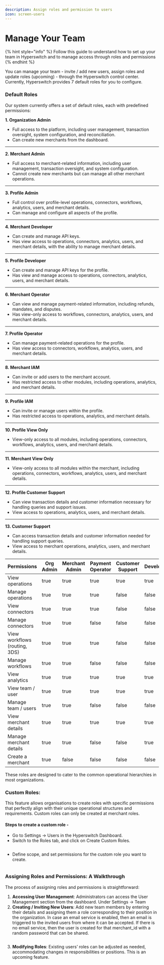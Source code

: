 ```yaml
---
description: Assign roles and permission to users
icon: screen-users
---
```


# Manage Your Team

{% hint style="info" %}
Follow this guide to understand how to set up your team in Hyperswitch and to manage access through roles and permissions
{% endhint %}

You can manage your team - invite / add new users, assign roles and update roles (upcoming) - through the Hyperswitch control center. Currently, Hyperswitch provides 7 default roles for you to configure.

### Default Roles

Our system currently offers a set of default roles, each with predefined permissions:

**1. Organization Admin**

* Full access to the platform, including user management, transaction oversight, system configuration, and reconciliation.
* Can create new merchants from the dashboard.

***

**2. Merchant Admin**

* Full access to merchant-related information, including user management, transaction oversight, and system configuration.
* Cannot create new merchants but can manage all other merchant operations.

***

**3. Profile Admin**

* Full control over profile-level operations, connectors, workflows, analytics, users, and merchant details.
* Can manage and configure all aspects of the profile.

***

**4. Merchant Developer**

* Can create and manage API keys.
* Has view access to operations, connectors, analytics, users, and merchant details, with the ability to manage merchant details.

***

**5. Profile Developer**

* Can create and manage API keys for the profile.
* Has view and manage access to operations, connectors, analytics, users, and merchant details.

***

**6. Merchant Operator**

* Can view and manage payment-related information, including refunds, mandates, and disputes.
* Has view-only access to workflows, connectors, analytics, users, and merchant details.

***

**7. Profile Operator**

* Can manage payment-related operations for the profile.
* Has view access to connectors, workflows, analytics, users, and merchant details.

***

**8. Merchant IAM**

* Can invite or add users to the merchant account.
* Has restricted access to other modules, including operations, analytics, and merchant details.

***

**9. Profile IAM**

* Can invite or manage users within the profile.
* Has restricted access to operations, analytics, and merchant details.

***

**10. Profile View Only**

* View-only access to all modules, including operations, connectors, workflows, analytics, users, and merchant details.

***

**11. Merchant View Only**

* View-only access to all modules within the merchant, including operations, connectors, workflows, analytics, users, and merchant details.

***

**12. Profile Customer Support**

* Can view transaction details and customer information necessary for handling queries and support issues.
* View access to operations, analytics, users, and merchant details.

***

**13. Customer Support**

* Can access transaction details and customer information needed for handling support queries.
* View access to merchant operations, analytics, users, and merchant details.

<table><thead><tr><th width="239">Permissions</th><th width="40" data-type="checkbox">Org Admin</th><th width="162" data-type="checkbox">Merchant Admin</th><th width="173" data-type="checkbox">Payment Operator</th><th width="169" data-type="checkbox">Customer Support</th><th width="113" data-type="checkbox">Developer</th><th width="68" data-type="checkbox">IAM</th><th data-type="checkbox">View All</th></tr></thead><tbody><tr><td>View operations</td><td>true</td><td>true</td><td>true</td><td>true</td><td>true</td><td>false</td><td>true</td></tr><tr><td>Manage operations</td><td>true</td><td>true</td><td>true</td><td>false</td><td>false</td><td>false</td><td>false</td></tr><tr><td>View connectors</td><td>true</td><td>true</td><td>true</td><td>false</td><td>false</td><td>false</td><td>true</td></tr><tr><td>Manage connectors</td><td>true</td><td>true</td><td>false</td><td>false</td><td>false</td><td>false</td><td>false</td></tr><tr><td>View workflows (routing, 3DS)</td><td>true</td><td>true</td><td>true</td><td>false</td><td>false</td><td>false</td><td>true</td></tr><tr><td>Manage workflows</td><td>true</td><td>true</td><td>false</td><td>false</td><td>false</td><td>false</td><td>false</td></tr><tr><td>View analytics</td><td>true</td><td>true</td><td>true</td><td>true</td><td>true</td><td>true</td><td>true</td></tr><tr><td>View team / user</td><td>true</td><td>true</td><td>true</td><td>true</td><td>true</td><td>true</td><td>true</td></tr><tr><td>Manage team / users</td><td>true</td><td>true</td><td>false</td><td>false</td><td>false</td><td>true</td><td>false</td></tr><tr><td>View merchant details</td><td>true</td><td>true</td><td>true</td><td>true</td><td>true</td><td>true</td><td>true</td></tr><tr><td>Manage merchant details</td><td>true</td><td>true</td><td>false</td><td>false</td><td>true</td><td>false</td><td>false</td></tr><tr><td>Create a merchant</td><td>true</td><td>false</td><td>false</td><td>false</td><td>false</td><td>false</td><td>false</td></tr></tbody></table>

These roles are designed to cater to the common operational hierarchies in most organizations.

### Custom Roles:

This feature allows organisations to create roles with specific permissions that perfectly align with their unique operational structures and requirements. Custom roles can only be created at merchant roles.

#### Steps to create a custom role -&#x20;

* Go to Settings -> Users in the Hyperswitch Dashboard.
* Switch to the Roles tab, and click on Create Custom Roles.

<figure><img src="../../.gitbook/assets/Screenshot 2024-09-11 at 12.57.58 PM (2).png" alt=""><figcaption></figcaption></figure>

* Define scope, and set permissions for the custom role you want to create.

<figure><img src="../../.gitbook/assets/Screenshot 2024-09-11 at 1.11.44 PM.png" alt=""><figcaption></figcaption></figure>

### Assigning Roles and Permissions: A Walkthrough

The process of assigning roles and permissions is straightforward:

1. **Accessing User Management**: Administrators can access the User Management section from the dashboard. Under Settings -> Team
2. **Creating / Inviting New Users**: Add new team members by entering their details and assigning them a role corresponding to their position in the organization. In case an email service is enabled, then an email is triggered to the invited users from where it can be accepted. If there is no email service, then the user is created for that merchant\_id with a random password that can be shared.

<figure><img src="../../.gitbook/assets/Screenshot 2024-09-11 at 1.20.54 PM 2 (1).png" alt=""><figcaption></figcaption></figure>

3. **Modifying Roles**: Existing users’ roles can be adjusted as needed, accommodating changes in responsibilities or positions. This is an upcoming feature.

